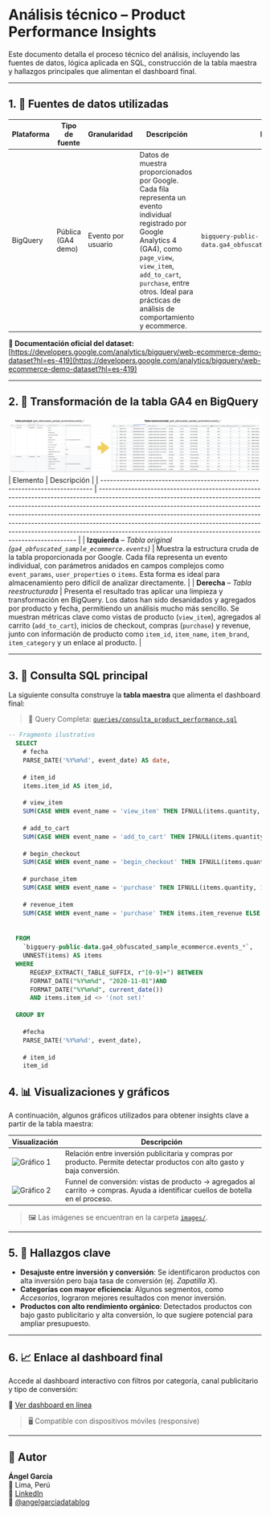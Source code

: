 # Análisis técnico – Product Performance Insights

Este documento detalla el proceso técnico del análisis, incluyendo las fuentes de datos, lógica aplicada en SQL, construcción de la tabla maestra y hallazgos principales que alimentan el dashboard final.

---

## 1. 🧩 Fuentes de datos utilizadas

| Plataforma | Tipo de fuente     | Granularidad        | Descripción                                                                                                                                                                                                                     | ID de tabla                                                        |
|------------|--------------------|---------------------|----------------------------------------------------------------------------------------------------------------------------------------------------------------------------------------------------------------------------------|---------------------------------------------------------------------|
| BigQuery   | Pública (GA4 demo) | Evento por usuario  | Datos de muestra proporcionados por Google. Cada fila representa un evento individual registrado por Google Analytics 4 (GA4), como `page_view`, `view_item`, `add_to_cart`, `purchase`, entre otros. Ideal para prácticas de análisis de comportamiento y ecommerce. | `bigquery-public-data.ga4_obfuscated_sample_ecommerce.events`     |

**🔗 Documentación oficial del dataset:**  
[https://developers.google.com/analytics/bigquery/web-ecommerce-demo-dataset?hl=es-419](https://developers.google.com/analytics/bigquery/web-ecommerce-demo-dataset?hl=es-419)

---

## 2. 🧠 Transformación de la tabla GA4 en BigQuery

![limpieza de datos](../images/image_01.png)
| Elemento                                                                    | Descripción                                                                                                                                                                                                                                                                                                                                                                                                                                                                   |
| --------------------------------------------------------------------------- | ----------------------------------------------------------------------------------------------------------------------------------------------------------------------------------------------------------------------------------------------------------------------------------------------------------------------------------------------------------------------------------------------------------------------------------------------------------------------------- |
| **Izquierda** – *Tabla original (`ga4_obfuscated_sample_ecommerce.events`)* | Muestra la estructura cruda de la tabla proporcionada por Google. Cada fila representa un evento individual, con parámetros anidados en campos complejos como `event_params`, `user_properties` o `items`. Esta forma es ideal para almacenamiento pero difícil de analizar directamente.                                                                                                                                                                                     |
| **Derecha** – *Tabla reestructurada*                                        | Presenta el resultado tras aplicar una limpieza y transformación en BigQuery. Los datos han sido desanidados y agregados por producto y fecha, permitiendo un análisis mucho más sencillo. Se muestran métricas clave como vistas de producto (`view_item`), agregados al carrito (`add_to_cart`), inicios de checkout, compras (`purchase`) y revenue, junto con información de producto como `item_id`, `item_name`, `item_brand`, `item_category` y un enlace al producto. |


---

## 3. 🧮 Consulta SQL principal

La siguiente consulta construye la **tabla maestra** que alimenta el dashboard final:

> 📁 Query Completa: [`queries/consulta_product_performance.sql`](../queries/rendimiento-producto-ga4-big-query.sql)

```sql
-- Fragmento ilustrativo
  SELECT
    # fecha
    PARSE_DATE('%Y%m%d', event_date) AS date,

    # item_id
    items.item_id AS item_id,

    # view_item
    SUM(CASE WHEN event_name = 'view_item' THEN IFNULL(items.quantity, 1) ELSE 0 END) AS view_item,

    # add_to_cart  
    SUM(CASE WHEN event_name = 'add_to_cart' THEN IFNULL(items.quantity, 1) ELSE 0 END) AS add_to_cart,

    # begin_checkout
    SUM(CASE WHEN event_name = 'begin_checkout' THEN IFNULL(items.quantity, 1) ELSE 0 END) AS begin_checkout,

    # purchase_item
    SUM(CASE WHEN event_name = 'purchase' THEN IFNULL(items.quantity, 1) ELSE 0 END) AS purchase_item,

    # revenue_item
    SUM(CASE WHEN event_name = 'purchase' THEN items.item_revenue ELSE 0 END) AS revenue_item,

  
  FROM
    `bigquery-public-data.ga4_obfuscated_sample_ecommerce.events_*`,
    UNNEST(items) AS items
  WHERE
      REGEXP_EXTRACT(_TABLE_SUFFIX, r"[0-9]+") BETWEEN 
      FORMAT_DATE("%Y%m%d", "2020-11-01")AND 
      FORMAT_DATE("%Y%m%d", current_date()) 
      AND items.item_id <> '(not set)'

  GROUP BY
  
    #fecha
    PARSE_DATE('%Y%m%d', event_date),

    # item_id
    item_id
```

## 4. 📊 Visualizaciones y gráficos

A continuación, algunos gráficos utilizados para obtener insights clave a partir de la tabla maestra:

| Visualización | Descripción |
|---------------|-------------|
| ![Gráfico 1](../images/grafico1.png) | Relación entre inversión publicitaria y compras por producto. Permite detectar productos con alto gasto y baja conversión. |
| ![Gráfico 2](../images/grafico2.png) | Funnel de conversión: vistas de producto → agregados al carrito → compras. Ayuda a identificar cuellos de botella en el proceso. |

> 🖼️ Las imágenes se encuentran en la carpeta [`images/`](../images/).

---

## 5. 🧭 Hallazgos clave

- **Desajuste entre inversión y conversión**: Se identificaron productos con alta inversión pero baja tasa de conversión (ej. *Zapatilla X*).
- **Categorías con mayor eficiencia**: Algunos segmentos, como *Accesorios*, lograron mejores resultados con menor inversión.
- **Productos con alto rendimiento orgánico**: Detectados productos con bajo gasto publicitario y alta conversión, lo que sugiere potencial para ampliar presupuesto.

---

## 6. 📈 Enlace al dashboard final

Accede al dashboard interactivo con filtros por categoría, canal publicitario y tipo de conversión:

🔗 [Ver dashboard en línea](https://lookerstudio.google.com/reporting/5e8d97c8-e7c4-4c62-93f5-0d7396d216d7)  
>  🖥️ Compatible con dispositivos móviles (responsive)

---

## 👤 Autor

**Ángel García**  
📍 Lima, Perú  
🔗 [LinkedIn](https://www.linkedin.com/in/angelgarciachanga)  
🎥 [@angelgarciadatablog](https://youtube.com/@angelgarciadatablog)

